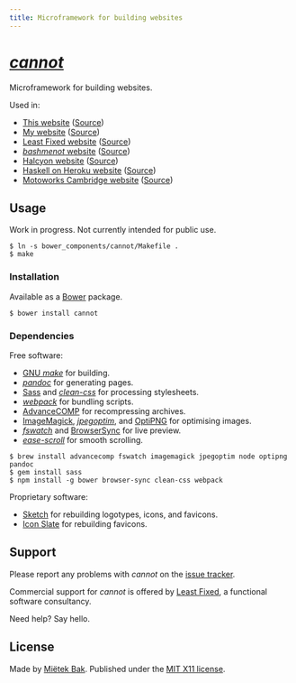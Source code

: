 ```yaml
---
title: Microframework for building websites
---
```

<script>
addEventListener('load', function () {
  document.getElementById('hello').href = cannot.rot13('znvygb:uryyb@yrnfgsvkrq.pbz');
});
</script>


[_cannot_](http://mietek.github.io/cannot/)
==========

Microframework for building websites.

Used in:

- [This website](http://mietek.github.io/cannot/) ([Source](https://github.com/mietek/cannot/))
- [My website](http://mietek.github.io/) ([Source](https://github.com/mietek/mietek-website/))
- [Least Fixed website](http://mietek.github.io/least-fixed-website/) ([Source](https://github.com/mietek/least-fixed-website/))
- [_bashmenot_ website](http://mietek.github.io/bashmenot-website/) ([Source](https://github.com/mietek/bashmenot-website/))
- [Halcyon website](http://mietek.github.io/halcyon-website/) ([Source](https://github.com/mietek/halcyon-website/))
- [Haskell on Heroku website](http://mietek.github.io/haskell-on-heroku-website/) ([Source](https://github.com/mietek/haskell-on-heroku-website/))
- [Motoworks Cambridge website](http://mietek.github.io/motoworks-website/) ([Source](https://github.com/mietek/motoworks-website/))


Usage
-----

Work in progress.  Not currently intended for public use.

```
$ ln -s bower_components/cannot/Makefile .
$ make
```


### Installation

Available as a [Bower](http://bower.io/) package.

```
$ bower install cannot
```


### Dependencies

Free software:

- [GNU _make_](http://gnu.org/software/make/) for building.
- [_pandoc_](http://johnmacfarlane.net/pandoc/) for generating pages.
- [Sass](http://sass-lang.com/) and [_clean-css_](https://github.com/jakubpawlowicz/clean-css/) for processing stylesheets.
- [_webpack_](http://webpack.github.io/) for bundling scripts.
- [AdvanceCOMP](http://advancemame.sourceforge.net/comp-readme.html) for recompressing archives.
- [ImageMagick](http://www.imagemagick.org/), [_jpegoptim_](https://github.com/tjko/jpegoptim/), and [OptiPNG](http://optipng.sourceforge.net/) for optimising images.
- [_fswatch_](https://github.com/emcrisostomo/fswatch/) and [BrowserSync](http://www.browsersync.io/) for live preview.
- [_ease-scroll_](https://github.com/mietek/ease-scroll/) for smooth scrolling.

```
$ brew install advancecomp fswatch imagemagick jpegoptim node optipng pandoc
$ gem install sass
$ npm install -g bower browser-sync clean-css webpack
```

Proprietary software:

- [Sketch](http://bohemiancoding.com/sketch/) for rebuilding logotypes, icons, and favicons.
- [Icon Slate](http://www.kodlian.com/apps/icon-slate/) for rebuilding favicons.


Support
-------

Please report any problems with _cannot_ on the [issue tracker](https://github.com/mietek/cannot/issues/).

Commercial support for _cannot_ is offered by [Least Fixed](http://leastfixed.com/), a functional software consultancy.

Need help?  Say <a id="hello">hello</a>.


License
-------

Made by [Miëtek Bak](http://mietek.io/).  Published under the [MIT X11 license](http://mietek.github.io/cannot/license/).
